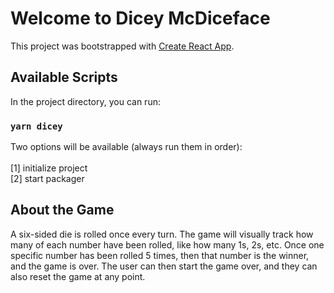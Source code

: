 # Welcome to Dicey McDiceface
This project was bootstrapped with [Create React App](https://github.com/facebook/create-react-app).

## Available Scripts
In the project directory, you can run:

### `yarn dicey`

Two options will be available (always run them in order):<br /><br />
[1] initialize project<br />
[2] start packager

## About the Game
A six-sided die is rolled once every turn. The game will visually track how many of each number have been rolled, like how many 1s, 2s, etc. Once one specific number has been rolled 5 times, then that number is the winner, and the game is over. The user can then start the game over, and they can also reset the game at any point.
